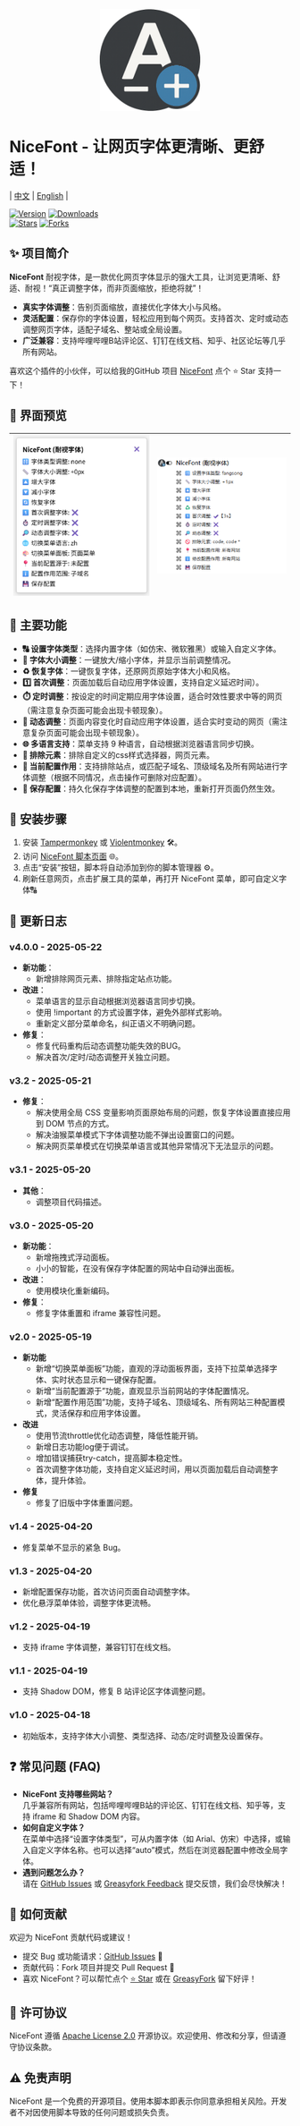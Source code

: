 <div align="center">
  <img src="https://raw.githubusercontent.com/10D24D/NiceFont/main/static/logo.png" width="180" alt="NiceFont Logo"/>
</div>

# NiceFont - 让网页字体更清晰、更舒适！

| [中文](https://github.com/10D24D/NiceFont/blob/main/README.md) | [English](https://github.com/10D24D/NiceFont/blob/main/docs/README_EN.md) |

[![Version](https://img.shields.io/greasyfork/v/533232?style=for-the-badge&label=版本&logo=velog&logoColor=BE95FF&color=7B68EE)](https://greasyfork.org/scripts/533232-nicefont) 
[![Downloads](https://img.shields.io/greasyfork/dt/533232?style=for-the-badge&label=用户安装量&logo=bilibili&logoColor=78FF96)](https://greasyfork.org/scripts/533232-nicefont)  
[![Stars](https://img.shields.io/github/stars/10D24D/NiceFont?style=for-the-badge&label=Stars&logo=undertale&logoColor=red&color=orange)](https://github.com/10D24D/NiceFont) 
[![Forks](https://img.shields.io/github/forks/10D24D/NiceFont?style=for-the-badge&label=Forks&logo=stackshare&logoColor=green&color=0AC18E)](https://github.com/10D24D/NiceFont)

## ✨ 项目简介

**NiceFont** 耐视字体，是一款优化网页字体显示的强大工具，让浏览更清晰、舒适、耐视！“真正调整字体，而非页面缩放，拒绝将就”！
- **真实字体调整**：告别页面缩放，直接优化字体大小与风格。  
- **灵活配置**：保存你的字体设置，轻松应用到每个网页。支持首次、定时或动态调整网页字体，适配子域名、整站或全局设置。 
- **广泛兼容**：支持哔哩哔哩B站评论区、钉钉在线文档、知乎、社区论坛等几乎所有网站。 

喜欢这个插件的小伙伴，可以给我的GitHub 项目 [NiceFont](https://github.com/10D24D/NiceFont) 点个 ⭐ Star 支持一下！

## 🎨 界面预览

| ![UI 1](https://raw.githubusercontent.com/10D24D/NiceFont/refs/heads/main/static/ui_1_zh.png) | ![UI 2](https://raw.githubusercontent.com/10D24D/NiceFont/refs/heads/main/static/ui_2_zh.png) |
| :-----------------------------------------------------------------------------------------: | :-----------------------------------------------------------------------------------------: |

## 📑 主要功能

- **🔠 设置字体类型**：选择内置字体（如仿宋、微软雅黑）或输入自定义字体。
- **📏 字体大小调整**：一键放大/缩小字体，并显示当前调整情况。
- **♻️ 恢复字体**：一键恢复字体，还原网页原始字体大小和风格。
- **1️⃣ 首次调整**：页面加载后自动应用字体设置，支持自定义延迟时间）。
- **⏱️ 定时调整**：按设定的时间定期应用字体设置，适合时效性要求中等的网页（需注意复杂页面可能会出现卡顿现象）。
- **🔎 动态调整**：页面内容变化时自动应用字体设置，适合实时变动的网页（需注意复杂页面可能会出现卡顿现象）。
- **🌐 多语言支持**：菜单支持 9 种语言，自动根据浏览器语言同步切换。
- **🚫 排除元素**：排除自定义的css样式选择器，网页元素。
- **📍 当前配置作用**：支持排除站点，或匹配子域名、顶级域名及所有网站进行字体调整（根据不同情况，点击操作可删除对应配置）。
- **💾 保存配置**：持久化保存字体调整的配置到本地，重新打开页面仍然生效。

## 🚀 安装步骤

1. 安装 [Tampermonkey](https://www.tampermonkey.net/) 或 [Violentmonkey](https://violentmonkey.github.io//) 🛠️。
2. 访问 [NiceFont 脚本页面](https://greasyfork.org/zh-CN/scripts/533232-nicefont) 🌐。
3. 点击“安装”按钮，脚本将自动添加到你的脚本管理器 ⚙️。
4. 刷新任意网页，点击扩展工具的菜单，再打开 NiceFont 菜单，即可自定义字体🔠

## 📜 更新日志

### v4.0.0 - 2025-05-22
- **新功能**：
  - 新增排除网页元素、排除指定站点功能。
- **改进**：
  - 菜单语言的显示自动根据浏览器语言同步切换。
  - 使用 !important 的方式设置字体，避免外部样式影响。
  - 重新定义部分菜单命名，纠正语义不明确问题。
- **修复**：
  - 修复代码重构后动态调整功能失效的BUG。
  - 解决首次/定时/动态调整开关独立问题。

### v3.2 - 2025-05-21
- **修复**：
  - 解决使用全局 CSS 变量影响页面原始布局的问题，恢复字体设置直接应用到 DOM 节点的方式。
  - 解决油猴菜单模式下字体调整功能不弹出设置窗口的问题。
  - 解决网页菜单模式在切换菜单语言或其他异常情况下无法显示的问题。

### v3.1 - 2025-05-20
- **其他**：
  - 调整项目代码描述。

### v3.0 - 2025-05-20
- **新功能**：
  - 新增拖拽式浮动面板。
  - 小小的智能，在没有保存字体配置的网站中自动弹出面板。
- **改进**：
  - 使用模块化重新编码。
- **修复**：
  - 修复字体重置和 iframe 兼容性问题。

### v2.0 - 2025-05-19
- **新功能**
  - 新增“切换菜单面板”功能，直观的浮动面板界面，支持下拉菜单选择字体、实时状态显示和一键保存配置。
  - 新增“当前配置源于”功能，直观显示当前网站的字体配置情况。
  - 新增“配置作用范围”功能，支持子域名、顶级域名、所有网站三种配置模式，灵活保存和应用字体设置。
- **改进**
  - 使用节流throttle优化动态调整，降低性能开销。
  - 新增日志功能log便于调试。
  - 增加错误捕获try-catch，提高脚本稳定性。
  - 首次调整字体功能，支持自定义延迟时间，用以页面加载后自动调整字体，提升体验。
- **修复**
  - 修复了旧版中字体重置问题。

### v1.4 - 2025-04-20
- 修复菜单不显示的紧急 Bug。

### v1.3 - 2025-04-20
- 新增配置保存功能，首次访问页面自动调整字体。
- 优化悬浮菜单体验，调整字体更流畅。

### v1.2 - 2025-04-19
- 支持 iframe 字体调整，兼容钉钉在线文档。

### v1.1 - 2025-04-19
- 支持 Shadow DOM，修复 B 站评论区字体调整问题。

### v1.0 - 2025-04-18
- 初始版本，支持字体大小调整、类型选择、动态/定时调整及设置保存。

## ❓ 常见问题 (FAQ)

- **NiceFont 支持哪些网站？**  
  几乎兼容所有网站，包括哔哩哔哩B站的评论区、钉钉在线文档、知乎等，支持 iframe 和 Shadow DOM 内容。
- **如何自定义字体？**  
  在菜单中选择“设置字体类型”，可从内置字体（如 Arial、仿宋）中选择，或输入自定义字体名称。也可以选择“auto”模式，然后在浏览器配置中修改全局字体。
- **遇到问题怎么办？**  
  请在 [GitHub Issues](https://github.com/10D24D/NiceFont/issues) 或 [Greasyfork Feedback](https://greasyfork.org/zh-CN/scripts/533232-nicefont/feedback) 提交反馈，我们会尽快解决！

## 🤝 如何贡献

欢迎为 NiceFont 贡献代码或建议！  
- 提交 Bug 或功能请求：[GitHub Issues](https://github.com/10D24D/NiceFont/issues) 📝  
- 贡献代码：Fork 项目并提交 Pull Request 🚀  
- 喜欢 NiceFont？可以帮忙点个 [⭐ Star](https://github.com/10D24D/NiceFont) 或在 [GreasyFork](https://greasyfork.org/zh-CN/scripts/533232-nicefont) 留下好评！

## 📝 许可协议

NiceFont 遵循 [Apache License 2.0](https://www.apache.org/licenses/LICENSE-2.0) 开源协议。欢迎使用、修改和分享，但请遵守协议条款。

## ⚠️ 免责声明

NiceFont 是一个免费的开源项目。使用本脚本即表示你同意承担相关风险。开发者不对因使用脚本导致的任何问题或损失负责。
